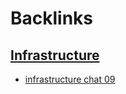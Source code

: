 
# Backlinks
## [Infrastructure](<Infrastructure.md>)
- [infrastructure chat 09](<infrastructure chat 09.md>)

